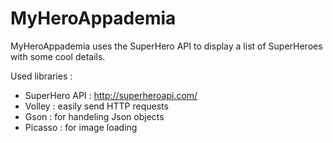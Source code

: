 # MyHeroAppademia

MyHeroAppademia uses the SuperHero API to display a list of SuperHeroes with some cool details.

Used libraries : 
  - SuperHero API : http://superheroapi.com/
  - Volley : easily send HTTP requests
  - Gson : for handeling Json objects
  - Picasso : for image loading
